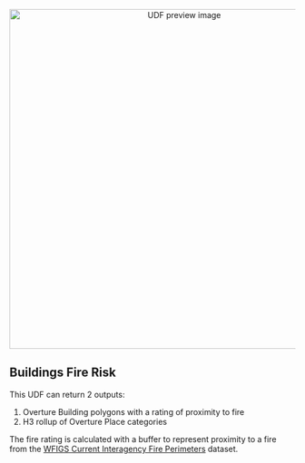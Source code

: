 <!--fused:preview-->
<p align="center"><img src="https://fused-magic.s3.us-west-2.amazonaws.com/thumbnails/udfs-staging/chris_buildings.png" width="600" alt="UDF preview image"></p>

<!--fused:readme-->
## Buildings Fire Risk

This UDF can return 2 outputs:
1. Overture Building polygons with a rating of proximity to fire
2. H3 rollup of Overture Place categories

The fire rating is calculated with a buffer to represent proximity to a fire from the [WFIGS Current Interagency Fire Perimeters](https://data-nifc.opendata.arcgis.com/datasets/nifc::wfigs-current-interagency-fire-perimeters/about) dataset.
